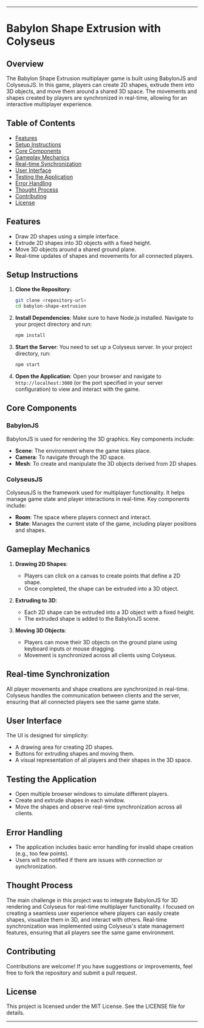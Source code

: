 
---

# Babylon Shape Extrusion with Colyseus

## Overview

The Babylon Shape Extrusion multiplayer game is built using BabylonJS and ColyseusJS. In this game, players can create 2D shapes, extrude them into 3D objects, and move them around a shared 3D space. The movements and shapes created by players are synchronized in real-time, allowing for an interactive multiplayer experience.

## Table of Contents
- [Features](#features)
- [Setup Instructions](#setup-instructions)
- [Core Components](#core-components)
- [Gameplay Mechanics](#gameplay-mechanics)
- [Real-time Synchronization](#real-time-synchronization)
- [User Interface](#user-interface)
- [Testing the Application](#testing-the-application)
- [Error Handling](#error-handling)
- [Thought Process](#thought-process)
- [Contributing](#contributing)
- [License](#license)

## Features
- Draw 2D shapes using a simple interface.
- Extrude 2D shapes into 3D objects with a fixed height.
- Move 3D objects around a shared ground plane.
- Real-time updates of shapes and movements for all connected players.

## Setup Instructions

1. **Clone the Repository**:
   ```bash
   git clone <repository-url>
   cd babylon-shape-extrusion
   ```

2. **Install Dependencies**:
   Make sure to have Node.js installed. Navigate to your project directory and run:
   ```bash
   npm install
   ```

3. **Start the Server**:
   You need to set up a Colyseus server. In your project directory, run:
   ```bash
   npm start
   ```

4. **Open the Application**:
   Open your browser and navigate to `http://localhost:3000` (or the port specified in your server configuration) to view and interact with the game.

## Core Components

### BabylonJS
BabylonJS is used for rendering the 3D graphics. Key components include:
- **Scene**: The environment where the game takes place.
- **Camera**: To navigate through the 3D space.
- **Mesh**: To create and manipulate the 3D objects derived from 2D shapes.

### ColyseusJS
ColyseusJS is the framework used for multiplayer functionality. It helps manage game state and player interactions in real-time. Key components include:
- **Room**: The space where players connect and interact.
- **State**: Manages the current state of the game, including player positions and shapes.

## Gameplay Mechanics

1. **Drawing 2D Shapes**:
   - Players can click on a canvas to create points that define a 2D shape.
   - Once completed, the shape can be extruded into a 3D object.

2. **Extruding to 3D**:
   - Each 2D shape can be extruded into a 3D object with a fixed height.
   - The extruded shape is added to the BabylonJS scene.

3. **Moving 3D Objects**:
   - Players can move their 3D objects on the ground plane using keyboard inputs or mouse dragging.
   - Movement is synchronized across all clients using Colyseus.

## Real-time Synchronization
All player movements and shape creations are synchronized in real-time. Colyseus handles the communication between clients and the server, ensuring that all connected players see the same game state.

## User Interface
The UI is designed for simplicity:
- A drawing area for creating 2D shapes.
- Buttons for extruding shapes and moving them.
- A visual representation of all players and their shapes in the 3D space.

## Testing the Application
- Open multiple browser windows to simulate different players.
- Create and extrude shapes in each window.
- Move the shapes and observe real-time synchronization across all clients.

## Error Handling
- The application includes basic error handling for invalid shape creation (e.g., too few points).
- Users will be notified if there are issues with connection or synchronization.

## Thought Process
The main challenge in this project was to integrate BabylonJS for 3D rendering and Colyseus for real-time multiplayer functionality. I focused on creating a seamless user experience where players can easily create shapes, visualize them in 3D, and interact with others. Real-time synchronization was implemented using Colyseus's state management features, ensuring that all players see the same game environment.

## Contributing
Contributions are welcome! If you have suggestions or improvements, feel free to fork the repository and submit a pull request.

## License
This project is licensed under the MIT License. See the LICENSE file for details.

---
